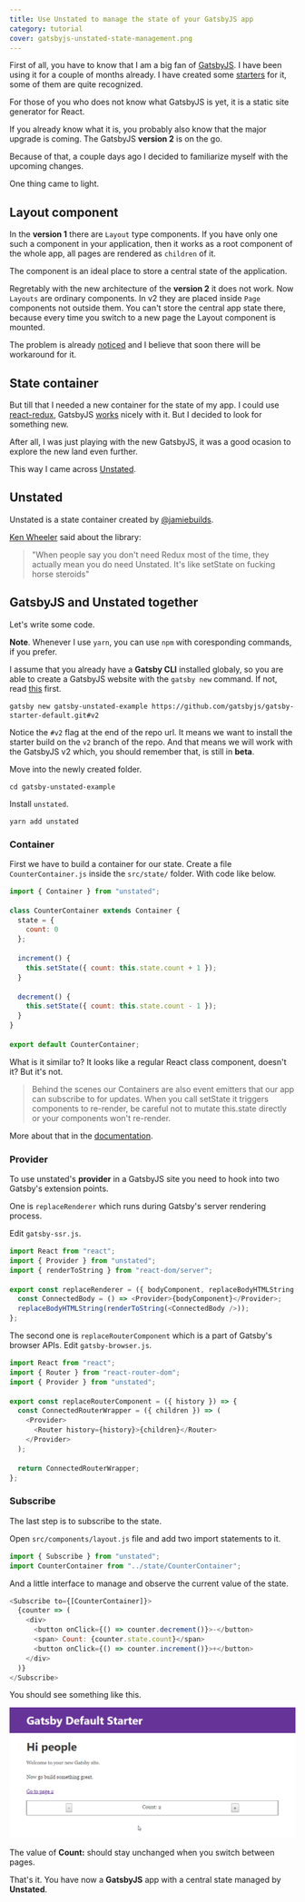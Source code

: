 ```yaml
---
title: Use Unstated to manage the state of your GatsbyJS app
category: tutorial
cover: gatsbyjs-unstated-state-management.png
---
```


First of all, you have to know that I am a big fan of [GatsbyJS](https://www.gatsbyjs.org/). I have been using it for a couple of months already. I have created some [starters](https://github.com/greglobinski?utf8=%E2%9C%93&tab=repositories&q=gatsby-starter&type=&language=) for it, some of them are quite recognized.

For those of you who does not know what GatsbyJS is yet, it is a static site generator for React.

If you already know what it is, you probably also know that the major upgrade is coming. The GatsbyJS **version 2** is on the go.

Because of that, a couple days ago I decided to familiarize myself with the upcoming changes.

One thing came to light.

## Layout component

In the **version 1** there are `Layout` type components. If you have only one such a component in your application, then it works as a root component of the whole app, all pages are rendered as `children` of it.

The component is an ideal place to store a central state of the application.

Regretably with the new architecture of the **version 2** it does not work. Now `Layouts` are ordinary components. In v2 they are placed inside `Page` components not outside them. You can't store the central app state there, because every time you switch to a new page the Layout component is mounted.

The problem is already [noticed](https://github.com/gatsbyjs/gatsby/issues/6127) and I believe that soon there will be workaround for it.

## State container

But till that I needed a new container for the state of my app. I could use [react-redux](https://github.com/reduxjs/react-redux), GatsbyJS [works](https://github.com/gatsbyjs/gatsby/tree/master/examples/using-redux) nicely with it. But I decided to look for something new.

After all, I was just playing with the new GatsbyJS, it was a good ocasion to explore the new land even further.

This way I came across [Unstated](https://github.com/jamiebuilds/unstated).

## Unstated

Unstated is a state container created by [@jamiebuilds](https://twitter.com/jamiebuilds).

[Ken Wheeler](https://twitter.com/ken_wheeler) said about the library:

> "When people say you don't need Redux most of the time, they actually mean you do need Unstated. It's like setState on fucking horse steroids"

## GatsbyJS and Unstated together

Let's write some code.

**Note**. Whenever I use `yarn`, you can use `npm` with coresponding commands, if you prefer.

I assume that you already have a **Gatsby CLI** installed globaly, so you are able to create a GatsbyJS website with the `gatsby new` command. If not, read [this](https://next.gatsbyjs.org/tutorial/part-one/) first.

```
gatsby new gatsby-unstated-example https://github.com/gatsbyjs/gatsby-starter-default.git#v2
```

Notice the `#v2` flag at the end of the repo url. It means we want to install the starter build on the `v2` branch of the repo. And that means we will work with the GatsbyJS v2 which, you should remember that, is still in **beta**.

Move into the newly created folder.

```
cd gatsby-unstated-example
```

Install `unstated`.

```
yarn add unstated
```

### Container

First we have to build a container for our state. Create a file `CounterContainer.js` inside the `src/state/` folder. With code like below.

```javascript
import { Container } from "unstated";

class CounterContainer extends Container {
  state = {
    count: 0
  };

  increment() {
    this.setState({ count: this.state.count + 1 });
  }

  decrement() {
    this.setState({ count: this.state.count - 1 });
  }
}

export default CounterContainer;
```

What is it similar to? It looks like a regular React class component, doesn't it? But it's not.

> Behind the scenes our Containers are also event emitters that our app can subscribe to for updates. When you call setState it triggers components to re-render, be careful not to mutate this.state directly or your components won't re-render.

More about that in the [documentation](https://github.com/jamiebuilds/unstated).

### Provider

To use unstated's **provider** in a GatsbyJS site you need to hook into two Gatsby's extension points.

One is `replaceRenderer` which runs during Gatsby's server rendering process.

Edit `gatsby-ssr.js`.

```javascript
import React from "react";
import { Provider } from "unstated";
import { renderToString } from "react-dom/server";

export const replaceRenderer = ({ bodyComponent, replaceBodyHTMLString }) => {
  const ConnectedBody = () => <Provider>{bodyComponent}</Provider>;
  replaceBodyHTMLString(renderToString(<ConnectedBody />));
};
```

The second one is `replaceRouterComponent` which is a part of Gatsby's browser APIs. Edit `gatsby-browser.js`.

```javascript
import React from "react";
import { Router } from "react-router-dom";
import { Provider } from "unstated";

export const replaceRouterComponent = ({ history }) => {
  const ConnectedRouterWrapper = ({ children }) => (
    <Provider>
      <Router history={history}>{children}</Router>
    </Provider>
  );

  return ConnectedRouterWrapper;
};
```

### Subscribe

The last step is to subscribe to the state.

Open `src/components/layout.js` file and add two import statements to it.

```javascript
import { Subscribe } from "unstated";
import CounterContainer from "../state/CounterContainer";
```

And a little interface to manage and observe the current value of the state.

```javascript
<Subscribe to={[CounterContainer]}>
  {counter => (
    <div>
      <button onClick={() => counter.decrement()}>-</button>
      <span> Count: {counter.state.count}</span>
      <button onClick={() => counter.increment()}>+</button>
    </div>
  )}
</Subscribe>
```

You should see something like this.

![gatsby-unstated-state-container](./gatsby-unstated-state-container.png)

The value of **Count:** should stay unchanged when you switch between pages.

That's it. You have now a **GatsbyJS** app with a central state managed by **Unstated**.
